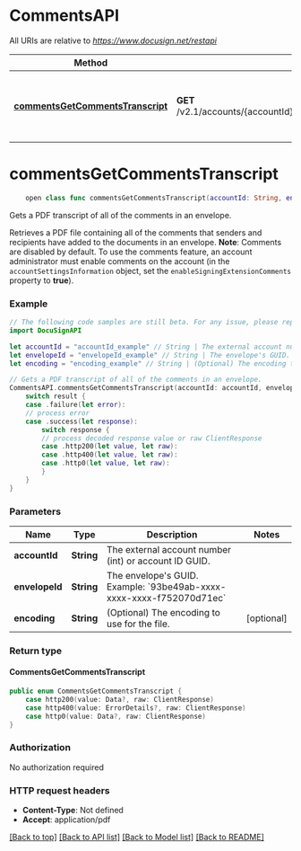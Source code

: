 # CommentsAPI

All URIs are relative to *https://www.docusign.net/restapi*

Method | HTTP request | Description
------------- | ------------- | -------------
[**commentsGetCommentsTranscript**](CommentsAPI.md#commentsgetcommentstranscript) | **GET** /v2.1/accounts/{accountId}/envelopes/{envelopeId}/comments/transcript | Gets a PDF transcript of all of the comments in an envelope.


# **commentsGetCommentsTranscript**
```swift
    open class func commentsGetCommentsTranscript(accountId: String, envelopeId: String, encoding: String? = nil, headers: HTTPHeaders = DocuSignAPI.customHeaders, beforeSend: (inout ClientRequest) throws -> () = { _ in }) -> EventLoopFuture<CommentsGetCommentsTranscript>
```

Gets a PDF transcript of all of the comments in an envelope.

Retrieves a PDF file containing all of the comments that senders and recipients have added to the documents in an envelope.  **Note**: Comments are disabled by default. To use the comments feature, an account administrator must enable comments on the account (in the `accountSettingsInformation` object, set the `enableSigningExtensionComments` property to **true**). 

### Example 
```swift
// The following code samples are still beta. For any issue, please report via http://github.com/OpenAPITools/openapi-generator/issues/new
import DocuSignAPI

let accountId = "accountId_example" // String | The external account number (int) or account ID GUID.
let envelopeId = "envelopeId_example" // String | The envelope's GUID.   Example: `93be49ab-xxxx-xxxx-xxxx-f752070d71ec` 
let encoding = "encoding_example" // String | (Optional) The encoding to use for the file. (optional)

// Gets a PDF transcript of all of the comments in an envelope.
CommentsAPI.commentsGetCommentsTranscript(accountId: accountId, envelopeId: envelopeId, encoding: encoding).whenComplete { result in
    switch result {
    case .failure(let error):
    // process error
    case .success(let response):
        switch response {
        // process decoded response value or raw ClientResponse
        case .http200(let value, let raw):
        case .http400(let value, let raw):
        case .http0(let value, let raw):
        }
    }
}
```

### Parameters

Name | Type | Description  | Notes
------------- | ------------- | ------------- | -------------
 **accountId** | **String** | The external account number (int) or account ID GUID. | 
 **envelopeId** | **String** | The envelope&#39;s GUID.   Example: &#x60;93be49ab-xxxx-xxxx-xxxx-f752070d71ec&#x60;  | 
 **encoding** | **String** | (Optional) The encoding to use for the file. | [optional] 

### Return type

#### CommentsGetCommentsTranscript

```swift
public enum CommentsGetCommentsTranscript {
    case http200(value: Data?, raw: ClientResponse)
    case http400(value: ErrorDetails?, raw: ClientResponse)
    case http0(value: Data?, raw: ClientResponse)
}
```

### Authorization

No authorization required

### HTTP request headers

 - **Content-Type**: Not defined
 - **Accept**: application/pdf

[[Back to top]](#) [[Back to API list]](../README.md#documentation-for-api-endpoints) [[Back to Model list]](../README.md#documentation-for-models) [[Back to README]](../README.md)

